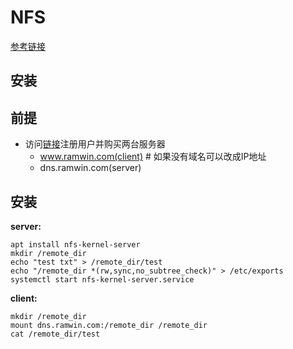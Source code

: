 # NFS

[参考链接](https://help.ubuntu.com/lts/serverguide/network-file-system.html)

## 安装
## 前提
* 访问[链接](https://m.do.co/c/4c025e859876)注册用户并购买两台服务器
    * www.ramwin.com(client)    # 如果没有域名可以改成IP地址
    * dns.ramwin.com(server)

## 安装
**server:**  

    apt install nfs-kernel-server  
    mkdir /remote_dir  
    echo "test txt" > /remote_dir/test
    echo "/remote_dir *(rw,sync,no_subtree_check)" > /etc/exports
    systemctl start nfs-kernel-server.service

**client:**

    mkdir /remote_dir
    mount dns.ramwin.com:/remote_dir /remote_dir
    cat /remote_dir/test
